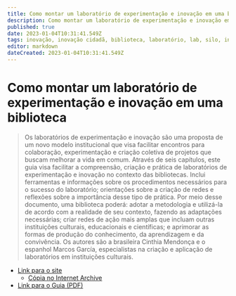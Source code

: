 ```yaml
---
title: Como montar um laboratório de experimentação e inovação em uma biblioteca
description: Como montar um laboratório de experimentação e inovação em uma biblioteca
published: true
date: 2023-01-04T10:31:41.549Z
tags: inovação, inovação cidadã, biblioteca, laboratório, lab, silo, inovação e experimentação, experimentação
editor: markdown
dateCreated: 2023-01-04T10:31:41.549Z
---
```


# Como montar um laboratório de experimentação e inovação em uma biblioteca


> Os laboratórios de experimentação e inovação são uma proposta de um novo modelo institucional que visa facilitar encontros para colaboração, experimentação e criação coletiva de projetos que buscam melhorar a vida em comum.
> Através de seis capítulos, este guia visa facilitar a compreensão, criação e prática de laboratórios de experimentação e inovação no contexto das bibliotecas. Inclui ferramentas e informações sobre os procedimentos necessários para o sucesso do laboratório; orientações sobre a criação de redes e reflexões sobre a importância desse tipo de prática.
> Por meio desse documento, uma biblioteca poderá: adotar a metodologia e utilizá-la de acordo com a realidade de seu contexto, fazendo as adaptações necessárias; criar redes de ação mais amplas que incluam outras instituições culturais, educacionais e científicas; e aprimorar as formas de produção do conhecimento, da aprendizagem e da convivência.
> Os autores são a brasileira Cinthia Mendonça e o espanhol Marcos García, especialistas na criação e aplicação de laboratórios em instituições culturais.

- [Link para o site](https://www.iberbibliotecas.org/por/guia-como-montar-un-laboratorio-de-experimentacion-e-innovacion-en-una-biblioteca/)
  - [Cópia no Internet Archive](https://web.archive.org/web/20221128231529/https://www.iberbibliotecas.org/por/guia-como-montar-un-laboratorio-de-experimentacion-e-innovacion-en-una-biblioteca/)
- [Link para o Guia (PDF)](https://www.iberbibliotecas.org/wp-content/uploads/2022/11/GuiaLaboratorios_portugues.pdf)